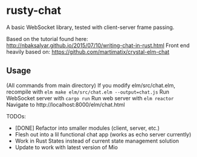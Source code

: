 # rusty-chat

A basic WebSocket library, tested with client-server frame passing.

Based on the tutorial found here: http://nbaksalyar.github.io/2015/07/10/writing-chat-in-rust.html
Front end heavily based on: https://github.com/martimatix/crystal-elm-chat

## Usage
(All commands from main directory)
If you modify elm/src/chat.elm, recompile with `elm make elm/src/chat.elm --output=chat.js`
Run WebSocket server with `cargo run`
Run web server with `elm reactor`
Navigate to http://localhost:8000/elm/chat.html

TODOs:
- [DONE] Refactor into smaller modules (client, server, etc.)
- Flesh out into a lil functional chat app (works as echo server currently)
- Work in Rust States instead of current state management solution
- Update to work with latest version of Mio
